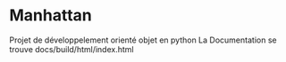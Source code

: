 # Manhattan
Projet de développelement orienté objet en python
La Documentation se trouve docs/build/html/index.html
